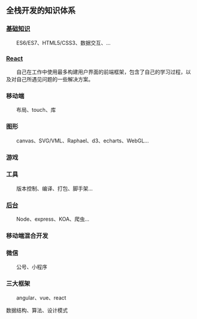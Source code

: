 ## 全栈开发的知识体系
  
### [基础知识](full_stack/base)  
&emsp;&emsp;ES6/ES7、HTML5/CSS3、数据交互、...   


### [React](full_stack/react/)
&emsp;&emsp;自己在工作中使用最多构建用户界面的前端框架，包含了自己的学习过程，以及对自己所遇见问题的一些解决方案。


### 移动端
&emsp;&emsp;布局、touch、库  


### 图形  
&emsp;&emsp;canvas、SVG/VML、Raphael、d3、echarts、WebGL...


### 游戏  


### 工具
&emsp;&emsp;版本控制、编译、打包、脚手架...  


### [后台]()
&emsp;&emsp;Node、express、KOA、爬虫... 


### 移动端混合开发  


### 微信
&emsp;&emsp;公号、小程序 


### 三大框架
&emsp;&emsp;angular、vue、react 


数据结构、算法、设计模式  

